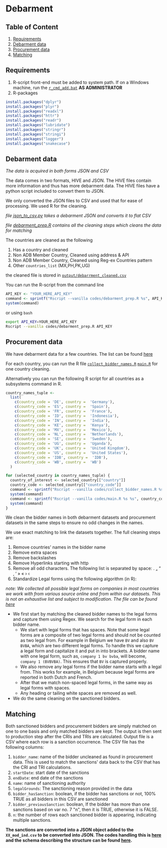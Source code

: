 # Debarment
## Table of Content
1. [Requirements](#Requirements)
2. [Debarment data](#Debarment-data)
3. [Procurement data](#Procurement-data)
4. [Matching](#matching)

## Requirements

1. R-script front-end must be added to system path.
If on a Windows machine, run the [`r_cmd_add.bat`][r_cmd_add.bat] **AS ADMINISTRATOR**
2. R-packages
```r
install.packages("dplyr")
install.packages("plyr")
install.packages("readxl")
install.packages("httr")
install.packages("readr")
install.packages("lubridate")
install.packages("stringr")
install.packages("stringi")
install.packages("logger")
install.packages("snakecase")

```

## Debarment data
_The data is acquired in both forms JSON and CSV_

The data comes in two formats, HIVE and JSON. The HIVE files contain more information and thus has more debarment data. The HIVE files have a python script included to convert them to JSON.

We only converted the JSON files to CSV and used that for ease of processing. We used R for the cleaning.

_file [json_to_csv.py][json_to_csv] takes a debarment JSON and converts it to flat CSV_

_file [debarment_prep.R][debarment_prep] contains all the cleaning steps which 
cleans the data for matching_

The countries are cleaned as the following
1. Has a country and cleaned
2. Non ADB Member Country, Cleaned using address & API
3. Non ADB Member Country, Cleaned using Reg-ex Countries pattern
4. Other `countries_list` (MX,PH,PK,UG)

the cleaned file is stored in [`output/debarrment_cleaned.csv`][debarment_cleaned]

You can run the R-script from the command line

```r
API_KEY <- "YOUR_HERE_API_KEY"
command <- sprintf("Rscript --vanilla codes/debarment_prep.R %s", API_KEY)
system(command)
```
or using `bash`
```bash
export API_KEY=YOUR_HERE_API_KEY
Rscript --vanilla codes/debarment_prep.R API_KEY
```
## Procurement data
We have debarment data for a few countries. The list can be found [here][gsheet_debarment]

For each country, you can run the R file [`collect_bidder_names.R`][collect_bidder_names.R] [`main.R`][main.R] 
for one country cleaning.

Alternatively you can run the following R script for all countries as a subsystems command in R.

```r
country_names_tuple <-
  list(
    c(country_code = 'DE', country =  'Germany'),
    c(country_code = 'ES', country =  'Spain'),
    c(country_code = 'FR', country =  'France'),
    c(country_code = 'ID', country =  'Indonesia'),
    c(country_code = 'IN', country =  'India'),
    c(country_code = 'KE', country =  'Kenya'),
    c(country_code = 'MX', country =  'Mexico'),
    c(country_code = 'NL', country =  'Netherlands'),
    c(country_code = 'SE', country =  'Sweden'),
    c(country_code = 'UG', country =  'Uganda'),
    c(country_code = 'UK', country =  'United Kingdom'),
    c(country_code = 'US', country =  'United States'),
    c(country_code = 'IDB', country =  'IDB'),
    c(country_code = 'WB', country =  'WB')
  )

for (selected_country in country_names_tuple) {
  country_of_interest <- selected_country[["country"]]
  country_code <- selected_country[["country_code"]]
  command <- sprintf("Rscript --vanilla codes/collect_bidder_names.R %s", country_code)
  system(command)
  command <- sprintf("Rscript --vanilla codes/main.R %s %s", country_code, country_of_interest)
  system(command)
}
```

We clean the bidder names in both debarment datasets and procurement datasets in the same steps to ensure no odd changes in the names.

We use exact matching to link the datasets together. The full cleaning steps are:
1. Remove countries' names in the bidder name
2. Remove extra spaces
3. Remove backslashes
4. Remove Hyperlinks starting with http
5. Remove all odd characters. The following list is separated by space: . „ “ ‚ ‘ » « › ‹
6. Standardize Legal forms using the following algorithm (in R):

_note: We collected all possible legal forms on companies in most countries we work with from various source online and from within our datasets. This is not an exhaustive list and subject to modification. The file can be found [here][company_legalforms]_
  * We first start by matching the cleaned bidder names to the legal forms and capture them using Regex. We search for the legal form in each bidder name.
    * We start with legal forms that has spaces. Note that some legal forms are a composite of two legal forms and should not be counted as two legal from. For example in Belgium we have `BV` and also `BV BVBA`, which are two different legal forms. To handle this we capture a legal form and capitalize it and put in into brackets. A bidder name with one legal form, such as, `company 1 bv bvba`, will become, `company 1 (BVBVBA)`. This ensures that `BV` is captured properly.
    * We also remove any legal forms if the bidder name starts with a legal from. This works for example, in Belgium because legal forms are reported in both Dutch and French. 
    * After that we match non-spaced legal forms, in the same way as legal forms with spaces.
    * Any heading or tailing white spaces are removed as well.
  * We do the same cleaning on the sanctioned bidders.

## Matching
Both sanctioned bidders and procurement bidders are simply matched on one to one basis and only matched bidders are kept. The output is then sent to production step after the CRIs and TRIs are calculated. Output file is a CSV where each row is a sanction occurrence. The CSV file has the following columns:
1. `bidder_name`: name of the bidder uncleaned as found in procurement data. This is used to match the sanctions' data back to the CSV that has the CRI and TRI calculations.
2. `startDate`: start date of the sanctions
3. `endDate`: end date of the sanctions
4. `name`: name of sanctioning authority
5. `legalGrounds`: The sanctioning reason provided in the data
6. `bidder_hasSanction`: boolean, if the bidder has sanctions or not, 100% TRUE as all bidders in this CSV are sanctioned
7. `bidder_previousSanction`: boolean, If the bidder has more than one sanctions based on var no. 7 "n", then it is TRUE, otherwise it is FALSE.
8. `n`: the number of rows each sanctioned bidder is appearing, indicating multiple sanctions. 

**The sanctions are converted into a JSON object added to the `XX_mod_ind.csv` to be converted into JSON. The codes handling this is [here][schema] and the schema describing the structure can be found [here][indicators_json].**

[schema]: /csv_to_json/validation_node/schemas/tender.schema.json
[indicators_json]: /csv_to_json/indicators_json.py
[json_to_csv]: /debarment/codes/json_to_csv.py
[debarment_prep]: /debarment/codes/debarment_prep.R
[main.R]: /debarment/codes/main.R
[gsheet_debarment]: https://docs.google.com/spreadsheets/d/1K0gpBwKqpFy5DgQyFVikx9aILUsMRnArbi5oV4d1xEI/edit?usp=sharing
[codes]: /debarment/codes/
[company_legalforms]: /debarment/configuration/company_legalforms.xlsx
[r_cmd_add.bat]: /debarment/codes/r_cmd_add.bat
[debarment_cleaned]: /debarment/output/debarrment_cleaned.csv
[collect_bidder_names.R]: /debarment/codes/collect_bidder_names.R